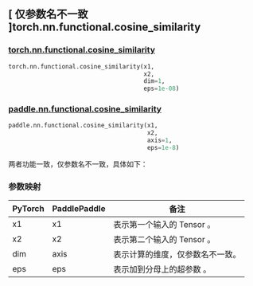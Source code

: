 ## [ 仅参数名不一致 ]torch.nn.functional.cosine_similarity

### [torch.nn.functional.cosine_similarity](https://pytorch.org/docs/stable/generated/torch.nn.functional.cosine_similarity.html?highlight=cosine#torch.nn.functional.cosine_similarity)

```python
torch.nn.functional.cosine_similarity(x1,
                                      x2,
                                      dim=1,
                                      eps=1e-08)
```

### [paddle.nn.functional.cosine_similarity](https://www.paddlepaddle.org.cn/documentation/docs/zh/api/paddle/nn/functional/cosine_similarity_cn.html)

```python
paddle.nn.functional.cosine_similarity(x1,
                                       x2,
                                       axis=1,
                                       eps=1e-8)
```

两者功能一致，仅参数名不一致，具体如下：
### 参数映射
| PyTorch       | PaddlePaddle | 备注                                                   |
| ------------- | ------------ | ------------------------------------------------------ |
| x1          | x1         | 表示第一个输入的 Tensor 。                                     |
| x2          | x2         | 表示第二个输入的 Tensor 。                                     |
| dim          | axis         | 表示计算的维度，仅参数名不一致。                                     |
| eps          | eps         | 表示加到分母上的超参数 。                                     |
